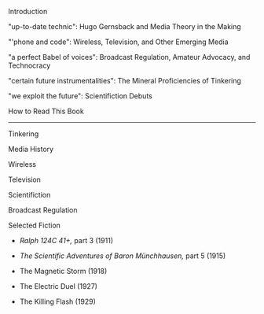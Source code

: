 Introduction

"up-to-date technic":  Hugo Gernsback and Media Theory in the Making

"'phone and code":  Wireless, Television, and Other Emerging Media

"a perfect Babel of voices":  Broadcast Regulation, Amateur Advocacy, and Technocracy

"certain future instrumentalities":  The Mineral Proficiencies of Tinkering

"we exploit the future":  Scientifiction Debuts

How to Read This Book

* * * * * * * * * * * 

Tinkering

Media History

Wireless

Television

Scientifiction

Broadcast Regulation

Selected Fiction

- *Ralph 124C 41+,* part 3 (1911)

- *The Scientific Adventures of Baron Münchhausen,* part 5 (1915)

- The Magnetic Storm (1918)

- The Electric Duel (1927)

- The Killing Flash (1929)